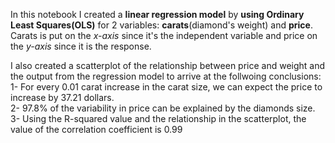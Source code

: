 In this notebook I created a **linear regression model** by **using Ordinary Least Squares(OLS)** for 2 variables: **carats**(diamond's weight) and **price**.
Carats is put on the _x-axis_ since it's the independent variable and price on the _y-axis_ since it is the response.

I also created a scatterplot of the relationship between price and weight and the output from the regression model to arrive at the follwoing conclusions:
<br />
  1- For every 0.01 carat increase in the carat size, we can expect the price to increase by 37.21 dollars.  <br />
  2- 97.8% of the variability in price can be explained by the diamonds size.  <br />
  3- Using the R-squared value and the relationship in the scatterplot, the value of the correlation coefficient is 0.99  <br />

